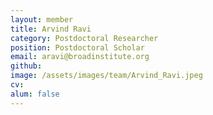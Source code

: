 ```yaml
---
layout: member
title: Arvind Ravi
category: Postdoctoral Researcher
position: Postdoctoral Scholar
email: aravi@broadinstitute.org
github: 
image: /assets/images/team/Arvind_Ravi.jpeg
cv:
alum: false
---
```


